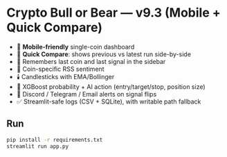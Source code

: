 # Crypto Bull or Bear — v9.3 (Mobile + Quick Compare)

- 📱 **Mobile-friendly** single-coin dashboard
- 🔁 **Quick Compare**: shows previous vs latest run side-by-side
- 💾 Remembers last coin and last signal in the sidebar
- 📰 Coin-specific RSS sentiment
- 🕯️ Candlesticks with EMA/Bollinger
- 🤖 XGBoost probability + AI action (entry/target/stop, position size)
- 🔔 Discord / Telegram / Email alerts on signal flips
- ✅ Streamlit-safe logs (CSV + SQLite), with writable path fallback

## Run
```bash
pip install -r requirements.txt
streamlit run app.py
```
